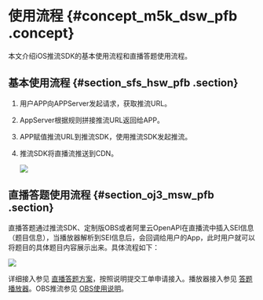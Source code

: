# 使用流程 {#concept_m5k_dsw_pfb .concept}

本文介绍iOS推流SDK的基本使用流程和直播答题使用流程。

## 基本使用流程 {#section_sfs_hsw_pfb .section}

1.  用户APP向APPServer发起请求，获取推流URL。
2.  AppServer根据规则拼接推流URL返回给APP。
3.  APP赋值推流URL到推流SDK，使用推流SDK发起推流。
4.  推流SDK将直播流推送到CDN。

    ![](http://static-aliyun-doc.oss-cn-hangzhou.aliyuncs.com/assets/img/40317/155107311921024_zh-CN.png)


## 直播答题使用流程 {#section_oj3_msw_pfb .section}

直播答题通过推流SDK、定制版OBS或者阿里云OpenAPI在直播流中插入SEI信息（题目信息），当播放器解析到SEI信息后，会回调给用户的App，此时用户就可以将题目的具体题目内容展示出来。具体流程如下：

![](http://static-aliyun-doc.oss-cn-hangzhou.aliyuncs.com/assets/img/40317/155107311921025_zh-CN.png)

详细接入参见 [直播答题方案](../../../../../intl.zh-CN/最佳实践/直播答题解决方案/方案介绍.md#)，按照说明提交工单申请接入。播放器接入参见 [答题播放器](https://help.aliyun.com/document_detail/61431.html?spm=a2c4g.11186623.2.20.310b592cC4piqk)。OBS推流参见 [OBS使用说明](../../../../../intl.zh-CN/最佳实践/直播答题解决方案/OBS直播推题.md#)。

